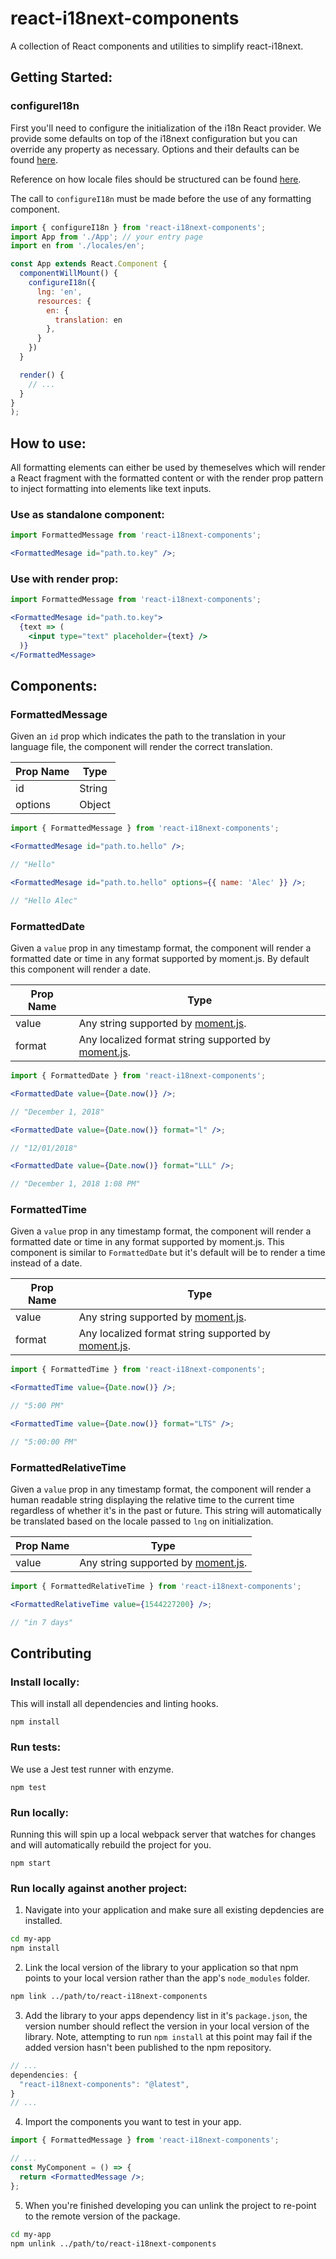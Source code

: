 # react-i18next-components

A collection of React components and utilities to simplify react-i18next.

## Getting Started:

### configureI18n

First you'll need to configure the initialization of the i18n React provider. We provide some defaults on top of the i18next configuration but you can override any property as necessary. Options and their defaults can be found [here](https://www.i18next.com/overview/configuration-options).

Reference on how locale files should be structured can be found [here](https://www.i18next.com/misc/json-format).

The call to `configureI18n` must be made before the use of any formatting component.

```jsx
import { configureI18n } from 'react-i18next-components';
import App from './App'; // your entry page
import ​en from './locales/en';

const App extends React.Component {
  componentWillMount() {
    configureI18n({
      lng: 'en',
      resources: {
        en: {
          translation: en
        },
      }
    })
  }

  render() {
    // ...
  }
}
);
```

## How to use:

All formatting elements can either be used by themeselves which will render a React fragment with the formatted content or with the render prop pattern to inject formatting into elements like text inputs.

### Use as standalone component:

```jsx
import FormattedMessage from 'react-i18next-components';

<FormattedMesage id="path.to.key" />;
```

### Use with render prop:

```jsx
import FormattedMessage from 'react-i18next-components';

<FormattedMesage id="path.to.key">
  {text => (
    <input type="text" placeholder={text} />
  )}
</FormattedMessage>
```

## Components:

### FormattedMessage

Given an `id` prop which indicates the path to the translation in your language file, the component will render the correct translation.

| Prop Name | Type   |
| --------- | ------ |
| id        | String |
| options   | Object |

```jsx
import { FormattedMessage } from 'react-i18next-components';

<FormattedMesage id="path.to.hello" />;

// "Hello"

<FormattedMesage id="path.to.hello" options={{ name: 'Alec' }} />;

// "Hello Alec"
```

### FormattedDate

Given a `value` prop in any timestamp format, the component will render a formatted date or time in any format supported by moment.js. By default this component will render a date.

| Prop Name | Type                                                                                                  |
| --------- | ----------------------------------------------------------------------------------------------------- |
| value     | Any string supported by [moment.js](https://momentjs.com/docs/#/parsing/).                            |
| format    | Any localized format string supported by [moment.js](https://momentjs.com/docs/#/displaying/format/). |

```jsx
import { FormattedDate } from 'react-i18next-components';

<FormattedDate value={Date.now()} />;

// "December 1, 2018"

<FormattedDate value={Date.now()} format="l" />;

// "12/01/2018"

<FormattedDate value={Date.now()} format="LLL" />;

// "December 1, 2018 1:08 PM"
```

### FormattedTime

Given a `value` prop in any timestamp format, the component will render a formatted date or time in any format supported by moment.js. This component is similar to `FormattedDate` but it's default will be to render a time instead of a date.

| Prop Name | Type                                                                                                  |
| --------- | ----------------------------------------------------------------------------------------------------- |
| value     | Any string supported by [moment.js](https://momentjs.com/docs/#/parsing/).                            |
| format    | Any localized format string supported by [moment.js](https://momentjs.com/docs/#/displaying/format/). |

```jsx
import { FormattedTime } from 'react-i18next-components';

<FormattedTime value={Date.now()} />;

// "5:00 PM"

<FormattedTime value={Date.now()} format="LTS" />;

// "5:00:00 PM"
```

### FormattedRelativeTime

Given a `value` prop in any timestamp format, the component will render a human readable string displaying the relative time to the current time regardless of whether it's in the past or future. This string will automatically be translated based on the locale passed to `lng` on initialization.

| Prop Name | Type                                                                       |
| --------- | -------------------------------------------------------------------------- |
| value     | Any string supported by [moment.js](https://momentjs.com/docs/#/parsing/). |

```jsx
import { FormattedRelativeTime } from 'react-i18next-components';

<FormattedRelativeTime value={1544227200} />;

// "in 7 days"
```

## Contributing

### Install locally:

This will install all dependencies and linting hooks.

```
npm install
```

### Run tests:

We use a Jest test runner with enzyme.

```
npm test
```

### Run locally:

Running this will spin up a local webpack server that watches for changes and will automatically rebuild the project for you.

```
npm start
```

### Run locally against another project:

1. Navigate into your application and make sure all existing depdencies are installed.

```sh
cd my-app
npm install
```

2. Link the local version of the library to your application so that npm points to your local version rather than the app's `node_modules` folder.

```sh
npm link ../path/to/react-i18next-components
```

3. Add the library to your apps dependency list in it's `package.json`, the version number should reflect the version in your local version of the library. Note, attempting to run `npm install` at this point may fail if the added version hasn't been published to the npm repository.

```js
// ...
dependencies: {
  "react-i18next-components": "@latest",
}
// ...
```

4. Import the components you want to test in your app.

```jsx
import { FormattedMessage } from 'react-i18next-components';

// ...
const MyComponent = () => {
  return <FormattedMessage />;
};
```

5. When you're finished developing you can unlink the project to re-point to the remote version of the package.

```sh
cd my-app
npm unlink ../path/to/react-i18next-components
```
